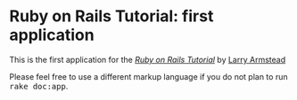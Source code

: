 # Ruby on Rails Tutorial: first application

This is the first application for the
[*Ruby on Rails Tutorial*](http://railstutorial.org/)
by [Larry Armstead](http://titnedman.com/)


Please feel free to use a different markup language if you do not plan to run
<tt>rake doc:app</tt>.
